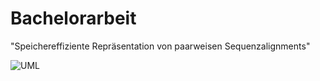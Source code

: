 # Bachelorarbeit
"Speichereffiziente Repräsentation von paarweisen Sequenzalignments"

![UML](https://raw.github.com/thorbenwiese/bachelorarbeit_wiese/master/UML.png)
